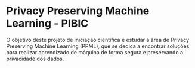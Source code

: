 # Privacy Preserving Machine Learning - PIBIC

O objetivo deste projeto de iniciação científica é estudar a área de Privacy Preserving Machine Learning (PPML), que se dedica a encontrar soluções para realizar aprendizado de máquina de forma segura e preservando a privacidade dos dados.
